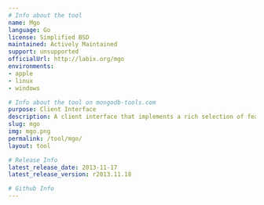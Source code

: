 ```yaml
---
# Info about the tool
name: Mgo
language: Go
license: Simplified BSD
maintained: Actively Maintained
support: unsupported
officialUrl: http://labix.org/mgo
environments:
- apple
- linux
- windows

# Info about the tool on mongodb-tools.com
purpose: Client Interface
description: A client interface that implements a rich selection of features under a very simple API following standard Go idioms.
slug: mgo
img: mgo.png
permalink: /tool/mgo/
layout: tool

# Release Info
latest_release_date: 2013-11-17
latest_release_version: r2013.11.18

# Github Info
---
```


